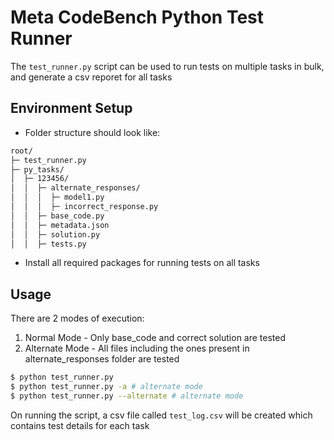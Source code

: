 # Meta CodeBench Python Test Runner

The `test_runner.py` script can be used to run tests on multiple tasks in bulk, and generate a csv reporet for all tasks

## Environment Setup

- Folder structure should look like:

```bash
root/  
├─ test_runner.py  
├─ py_tasks/  
│  ├─ 123456/  
│  │  ├─ alternate_responses/  
│  │  │  ├─ model1.py  
│  │  │  ├─ incorrect_response.py  
│  │  ├─ base_code.py  
│  │  ├─ metadata.json  
│  │  ├─ solution.py  
│  │  ├─ tests.py  
```

- Install all required packages for running tests on all tasks

## Usage

There are 2 modes of execution:
1. Normal Mode - Only base_code and correct solution are tested
2. Alternate Mode - All files including the ones present in alternate_responses folder are tested

```sh
$ python test_runner.py
$ python test_runner.py -a # alternate mode
$ python test_runner.py --alternate # alternate mode
```

On running the script, a csv file called `test_log.csv` will be created which contains test details for each task

